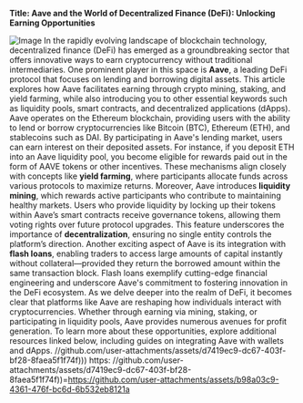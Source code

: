**Title: Aave and the World of Decentralized Finance (DeFi): Unlocking Earning Opportunities**

![Image](https://github.com/user-attachments/assets/d7419ec9-dc67-403f-bf28-8faea5f1f74f)
In the rapidly evolving landscape of blockchain technology, decentralized finance (DeFi) has emerged as a groundbreaking sector that offers innovative ways to earn cryptocurrency without traditional intermediaries. One prominent player in this space is **Aave**, a leading DeFi protocol that focuses on lending and borrowing digital assets. This article explores how Aave facilitates earning through crypto mining, staking, and yield farming, while also introducing you to other essential keywords such as liquidity pools, smart contracts, and decentralized applications (dApps).
Aave operates on the Ethereum blockchain, providing users with the ability to lend or borrow cryptocurrencies like Bitcoin (BTC), Ethereum (ETH), and stablecoins such as DAI. By participating in Aave's lending market, users can earn interest on their deposited assets. For instance, if you deposit ETH into an Aave liquidity pool, you become eligible for rewards paid out in the form of AAVE tokens or other incentives. These mechanisms align closely with concepts like **yield farming**, where participants allocate funds across various protocols to maximize returns.
Moreover, Aave introduces **liquidity mining**, which rewards active participants who contribute to maintaining healthy markets. Users who provide liquidity by locking up their tokens within Aave’s smart contracts receive governance tokens, allowing them voting rights over future protocol upgrades. This feature underscores the importance of **decentralization**, ensuring no single entity controls the platform’s direction.
Another exciting aspect of Aave is its integration with **flash loans**, enabling traders to access large amounts of capital instantly without collateral—provided they return the borrowed amount within the same transaction block. Flash loans exemplify cutting-edge financial engineering and underscore Aave's commitment to fostering innovation in the DeFi ecosystem.
As we delve deeper into the realm of DeFi, it becomes clear that platforms like Aave are reshaping how individuals interact with cryptocurrencies. Whether through earning via mining, staking, or participating in liquidity pools, Aave provides numerous avenues for profit generation. To learn more about these opportunities, explore additional resources linked below, including guides on integrating Aave with wallets and dApps.
 //github.com/user-attachments/assets/d7419ec9-dc67-403f-bf28-8faea5f1f74f)))
https: //github.com/user-attachments/assets/d7419ec9-dc67-403f-bf28-8faea5f1f74f))=https://github.com/user-attachments/assets/b98a03c9-4361-476f-bc6d-6b532eb8121a
